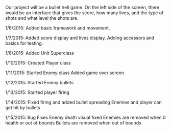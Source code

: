 Our project will be a bullet hell game. On the left side of the screen, there would be an interface that gives the score, how many lives, and the type of shots and what level the shots are.

1/6/2015: Added basic framework and movement.

1/7/2015: Added score display and lives display.
          Adding accessors and basics for testing.

1/8/2015: Added Unit Superclass

1/10/2015: Created Player class

1/11/2015: Started Enemy class
           Added game over screen
           
1/12/2015: Started Enemy bullets

1/13/2015: Started player firing

1/14/2015: Fixed firing and added bullet spreading
           Enemies and player can get hit by bullets

1/15/2015: Bug Fixes
           Enemy death visual fixed
           Enemies are removed when 0 health or out of bounds
           Bullets are removed when out of bounds
           
